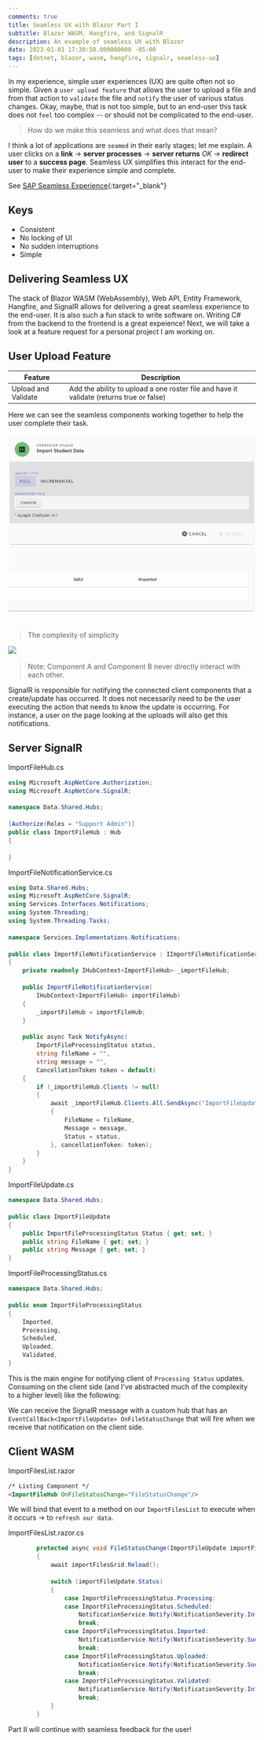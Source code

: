 ```yaml
---
comments: true
title: Seamless UX with Blazor Part I
subtitle: Blazor WASM, Hangfire, and SignalR
description: An example of seamless UX with Blazor
date: 2023-01-01 17:30:50.000000000 -05:00
tags: [dotnet, blazor, wasm, hangfire, signalr, seamless-ux]
---
```


In my experience, simple user experiences (UX) are quite often not so simple.  Given a `user upload feature` that allows the user to upload a file and from that action to `validate` the file and `notify` the user of various status changes.  Okay, maybe, that is not too simple, but to an end-user this task does not `feel` too complex -- or should not be complicated to the end-user.

> How do we make this seamless and what does that mean?  

I think a lot of applications are `seamed` in their early stages; let me explain.  A user clicks on a **link** → **server processes** → **server returns** *OK* → **redirect user** to a **success page**.  Seamless UX simplifies this interact for the end-user to make their experience simple and complete.

See [SAP Seamless Experience](https://blogs.sap.com/2021/03/24/seamless-user-experience-explained-highlights-from-the-sap-community-call/){:target="_blank"}

## Keys

* Consistent
* No locking of UI
* No sudden interruptions
* Simple

## Delivering Seamless UX

The stack of Blazor WASM (WebAssembly), Web API, Entity Framework, Hangfire, and SignalR allows for delivering a great seamless experience to the end-user.  It is also such a fun stack to write software on.  Writing C# from the backend to the frontend is a great expeience!  Next, we will take a look at a feature request for a personal project I am working on.

## User Upload Feature

| Feature     | Description |
| ----------- | ----------- |
| Upload and Validate | Add the ability to upload a one roster file and have it validate (returns true or false) |

Here we can see the seamless components working together to help the user complete their task.

![Uploading a File and Validating](/images/SimpleUpload-UX.gif)

> The complexity of simplicity

[![](https://mermaid.ink/img/pako:eNqdVFFv0zAQ_isnP4cpWxPaGWloHQIGEkxU4gHlxTiXxJpjB_syKFX_-5ymxaUqlOGnXO77Pn939nnFpC2RcQZhefzWo5H4SonaifZFYWC7OuFISdUJQ3Bj284aNHR9Ij8_nl-ge0D3h5yqjdCfjiffClNXymHMRivPrq5GXR70TenhtdIIZOH67jbiR0jARiIfkR_fw0I2WPZamRrmQt7XzvamhHf26yDzWWhVCsIjWjtbfKeAo-SWoqyJpB12sDuWyg_Bv1TKvb1G7L7xOYcPllS1PEGNhL0WvUECHarxBIEpnuiPwpn8l7tD4tO8aWu7jZkoeeesRO8j5qCGeDS3HqhRHgQ8DGyogs7LyAtXJgbBOYJTdUNgK4gaNw3Ke7-hwnfU2oStE6isawUlgCT_2sfDNg7Fa_ztRh3r47aNp9n_0kyWsBaDXVWGiV8N3IJRgy0WjIfPEivRaypYYdYBKnqyi6WRjJPrMWF9N0zA9nHY_QyT-cXaEFZC-zFmfMV-MD7Nz55fTNPsIp1k6TTPErZkfHaWpvlslk-yy_zyfJJm64T93PDP149HaXaB?type=png)](https://mermaid.live/edit#pako:eNqdVFFv0zAQ_isnP4cpWxPaGWloHQIGEkxU4gHlxTiXxJpjB_syKFX_-5ymxaUqlOGnXO77Pn939nnFpC2RcQZhefzWo5H4SonaifZFYWC7OuFISdUJQ3Bj284aNHR9Ij8_nl-ge0D3h5yqjdCfjiffClNXymHMRivPrq5GXR70TenhtdIIZOH67jbiR0jARiIfkR_fw0I2WPZamRrmQt7XzvamhHf26yDzWWhVCsIjWjtbfKeAo-SWoqyJpB12sDuWyg_Bv1TKvb1G7L7xOYcPllS1PEGNhL0WvUECHarxBIEpnuiPwpn8l7tD4tO8aWu7jZkoeeesRO8j5qCGeDS3HqhRHgQ8DGyogs7LyAtXJgbBOYJTdUNgK4gaNw3Ke7-hwnfU2oStE6isawUlgCT_2sfDNg7Fa_ztRh3r47aNp9n_0kyWsBaDXVWGiV8N3IJRgy0WjIfPEivRaypYYdYBKnqyi6WRjJPrMWF9N0zA9nHY_QyT-cXaEFZC-zFmfMV-MD7Nz55fTNPsIp1k6TTPErZkfHaWpvlslk-yy_zyfJJm64T93PDP149HaXaB)

> Note: Component A and Component B never directly interact with each other.

SignalR is responsible for notifying the connected client components that a create/update has occurred.  It does not necessarily need to be the user executing the action that needs to know the update is occurring.  For instance, a user on the page looking at the uploads will also get this notifications.

## Server SignalR

ImportFileHub.cs

```csharp
using Microsoft.AspNetCore.Authorization;
using Microsoft.AspNetCore.SignalR;

namespace Data.Shared.Hubs;

[Authorize(Roles = "Support Admin")]
public class ImportFileHub : Hub
{

}
```

ImportFileNotificationService.cs

```csharp
using Data.Shared.Hubs;
using Microsoft.AspNetCore.SignalR;
using Services.Interfaces.Notifications;
using System.Threading;
using System.Threading.Tasks;

namespace Services.Implementations.Notifications;

public class ImportFileNotificationService : IImportFileNotificationService
{
    private readonly IHubContext<ImportFileHub> _importFileHub;

    public ImportFileNotificationService(
        IHubContext<ImportFileHub> importFileHub)
    {
        _importFileHub = importFileHub;
    }

    public async Task NotifyAsync(
        ImportFileProcessingStatus status,
        string fileName = "",
        string message = "",
        CancellationToken token = default)
    {
        if (_importFileHub.Clients != null)
        {
            await _importFileHub.Clients.All.SendAsync("ImportFileUpdate", new ImportFileUpdate
            {
                FileName = fileName,
                Message = message,
                Status = status,
            }, cancellationToken: token);
        }
    }
}
```

ImportFileUpdate.cs

```csharp
namespace Data.Shared.Hubs;

public class ImportFileUpdate
{
    public ImportFileProcessingStatus Status { get; set; }
    public string FileName { get; set; }
    public string Message { get; set; }
}
```

ImportFileProcessingStatus.cs
```csharp
namespace Data.Shared.Hubs;

public enum ImportFileProcessingStatus
{
    Imported,
    Processing,
    Scheduled,
    Uploaded,
    Validated,
}
```

This is the main engine for notifying client of `Processing Status` updates.  Consuming on the client side (and I've abstracted much of the complexity to a higher level) like the following:

We can receive the SignalR message with a custom hub that has an `EventCallBack<ImportFileUpdate> OnFileStatusChange` that will fire when we receive that notification on the client side.

## Client WASM

ImportFilesList.razor

```html
/* Listing Component */
<ImportFileHub OnFileStatusChange="FileStatusChange"/>
```

We will bind that event to a method on our `ImportFilesList` to execute when it occurs → to `refresh our data`.

ImportFilesList.razor.cs

```csharp
        protected async void FileStatusChange(ImportFileUpdate importFileUpdate)
        {
            await importFilesGrid.Reload();

            switch (importFileUpdate.Status)
            {
                case ImportFileProcessingStatus.Processing:
                case ImportFileProcessingStatus.Scheduled:
                    NotificationService.Notify(NotificationSeverity.Info, "Import File", importFileUpdate.Message);
                    break;
                case ImportFileProcessingStatus.Imported:
                    NotificationService.Notify(NotificationSeverity.Success, "File Import Complete", importFileUpdate.Message);
                    break;
                case ImportFileProcessingStatus.Uploaded:
                    NotificationService.Notify(NotificationSeverity.Success, "File Import Uploaded", importFileUpdate.Message);
                    break;
                case ImportFileProcessingStatus.Validated:
                    NotificationService.Notify(NotificationSeverity.Info, "Import File Validated", importFileUpdate.Message);
                    break;
            }
        }
```

Part II will continue with seamless feedback for the user!
